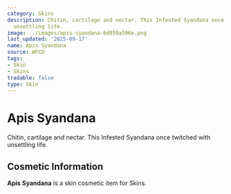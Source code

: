 ```yaml
---
category: Skins
description: Chitin, cartilage and nectar. This Infested Syandana once twitched with
  unsettling life.
image: ../images/apis-syandana-6d959a596e.png
last_updated: '2025-09-17'
name: Apis Syandana
source: WFCD
tags:
- Skin
- Skins
tradable: false
type: Skin
---
```


# Apis Syandana

Chitin, cartilage and nectar. This Infested Syandana once twitched with unsettling life.

## Cosmetic Information

**Apis Syandana** is a skin cosmetic item for Skins.

